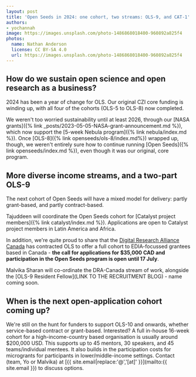 ```yaml
---
layout: post
title: 'Open Seeds in 2024: one cohort, two streams: OLS-9, and CAT-1'
authors:
- yochannah
image: https://images.unsplash.com/photo-1486868018400-960892a825f4
photos:
  name: Nathan Anderson
  license: CC BY-SA 4.0
  url: https://images.unsplash.com/photo-1486868018400-960892a825f4
---
```


## How do we sustain open science and open research as a business? 

2024 has been a year of change for OLS. Our original CZI core funding is winding up, with all four of the cohorts (OLS-5 to OLS-8) now completed. 

We weren't too worried sustainability until at least 2026, through our [NASA grants]({% link _posts/2023-05-05-NASA-grant-announcement.md %}), which now support the [5-week Nebula program]({% link nebula/index.md %}). Once [OLS-8]({% link openseeds/ols-8/index.md%}) wrapped up, though, we weren't entirely sure how to continue running [Open Seeds]({% link openseeds/index.md %}), even though it was our original, core program. 

## More diverse income streams, and a two-part OLS-9

The next cohort of Open Seeds will have a mixed model for delivery: partly grant-based, and partly contract-based. 

Tajuddeen will coordinate the Open Seeds cohort for [Catalyst project members]({% link catalyst/index.md %}). Applications are open to Catalyst project members in Latin America and Africa. 

In addition, we're quite proud to share that the [Digital Research Alliance Canada](https://alliancecan.ca/en/latest/news/dri-edia-champions-new-funding-opportunity-advance-edia-dri) has contracted OLS to offer a full cohort to EDIA-focussed grantees based in Canada - **the call for applications for $35,000 CAD and participation in the Open Seeds program is open until 17 July**. 

Malvika Sharan will co-ordinate the DRA-Canada stream of work, alongside the [OLS-9 Resident Fellow](LINK TO THE RECRUITMENT BLOG) - name coming soon. 

## When is the next open-application cohort coming up? 

We're still on the hunt for funders to support OLS-10 and onwards, whether service-based contract or grant-based. Interested? A full in-house 16-week cohort for a high-income-country based organisation is usually around $200,000 USD. This supports up to 45 mentors, 30 speakers, and 45 teams/individual mentees. It also builds in the participation costs for microgrants for participants in lower/middle-income settings. Contact (team, Yo or Malvika) at [{{ site.email|replace:'@','[at]' }}](mailto:{{ site.email }}) to discuss options. 
